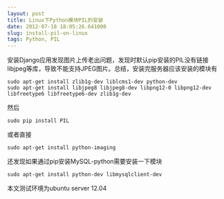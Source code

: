 ```yaml
---
layout: post
title: Linux下Python模块PIL的安装
date: 2012-07-18 18:05:26.641000
slug: install-pil-on-linux
tags: Python, PIL
---
```


安装Django应用发现图片上传老出问题，发现时默认pip安装的PIL没有链接libjpeg等库，导致不能支持JPEG图片。总结，安装完服务器应该安装的模块有

    sudo apt-get install zlib1g-dev liblcms1-dev python-dev
    sudo apt-get install libjpeg8 libjpeg8-dev libpng12-0 libpng12-dev libfreetype6 libfreetype6-dev zlib1g-dev

然后

    sudo pip install PIL

或者直接

    sudo apt-get install python-imaging

还发现如果通过pip安装MySQL-python需要安装一下模块

    sudo apt-get install python-dev libmysqlclient-dev

本文测试环境为ubuntu server 12.04